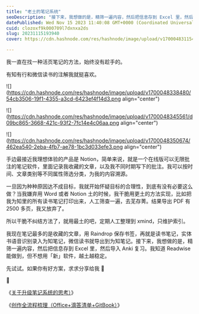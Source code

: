 ```yaml
---
title: "老土的笔记系统"
seoDescription: "接下来，我想做的是，精筛一遍内容，然后把信息存到 Excel 里，然后导入 Anki 复习。"
datePublished: Wed Nov 15 2023 11:40:08 GMT+0000 (Coordinated Universal Time)
cuid: clozoxf9k000709l7dxnxa2ds
slug: 20231115193940
cover: https://cdn.hashnode.com/res/hashnode/image/upload/v1700048311544/841d9254-a825-4498-8a5d-82538545a7dc.jpeg

---
```


我一直在找一种活页笔记的方法，始终没有趁手的。

有知有行和微信读书的注解我就挺喜欢。

![](https://cdn.hashnode.com/res/hashnode/image/upload/v1700048338480/54cb3506-19f1-4355-a3cd-6423ef4f14d3.png align="center")

![](https://cdn.hashnode.com/res/hashnode/image/upload/v1700048345561/d09bc865-3668-421c-93f2-7fc14e4c06aa.png align="center")

![](https://cdn.hashnode.com/res/hashnode/image/upload/v1700048350674/462ea540-2eba-4fb7-ae78-1bc3d033efe3.png align="center")

手边最接近我理想体验的产品是 Notion，简单来说，就是一个在线版可以无限批注的笔记软件，里面记录我收藏的文章，以及我不同时期写下的批注。我可以按时间、文章类别等不同属性筛选分类，为我的内容溯源。

一旦因为种种原因达不成目标，我就开始怀疑目标的合理性，到底有没有必要这么做？当我嫌弃用 Word 或者 Notion 土的时候，我干脆用更土的方法实现，比如把我为知里的所有读书笔记打印出来，人工筛查一遍，去芜存菁。结果导出 PDF 有 2500 多页，我又放弃了。

所以干脆不纠结方法了，就用最土的吧，定期人工整理到 xmind，只维护索引。

我现在笔记最多的是收藏的文章，用 Raindrop 保存书签，再就是读书笔记，实体书语音识别录入为知笔记，微信读书就导出到为知笔记。接下来，我想做的是，精筛一遍内容，然后把信息存到 Excel 里，然后导入 Anki 复习。我知道 Readwise 能做到，但不想用「新」软件，越土越稳定。

先试试。如果你有好方案，求求分享给我 🙏

🔗

《[关于升级笔记系统的思考）](https://mp.weixin.qq.com/s?__biz=MzI3MzU5MDA1OQ==&mid=2247486715&idx=1&sn=e65d3b632feaa706c740b983a2b34e84&chksm=eb21bebfdc5637a9d7f8456f565d2ac0dc7b6b9e6704761056bf05fb6226c43c123db358877f#rd)》

《[创作全流程梳理（Office+滴答清单+GitBook）](https://mp.weixin.qq.com/s?__biz=MzI3MzU5MDA1OQ==&mid=2247488139&idx=1&sn=46f6a1c5c87a29bdcde8d4bad0a70d1d&chksm=eb21a0cfdc5629d9067e34fb22eecdc514c31a21679a27ac26545ff0844951da96d667ae2847#rd)》